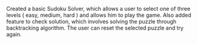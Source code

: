 Created a basic Sudoku Solver, which allows a user to select one of three levels ( easy, medium, hard ) and allows him to play the game.
Also added feature to check solution, which involves solving the puzzle through backtracking algorithm. The user can reset the selected puzzle and try again.
